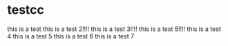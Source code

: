 # testcc
this is a test
this is a test 2!!!!
this is a test 3!!!!
this is a test 5!!!!
this is a test 4
this is a test 5
this is a test 6
this is a test 7


